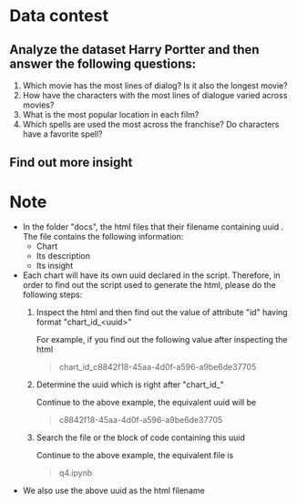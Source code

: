 # Data contest
## Analyze the dataset Harry Portter and then answer the following questions:
1. Which movie has the most lines of dialog? Is it also the longest movie?
2. How have the characters with the most lines of dialogue varied across movies?
3. What is the most popular location in each film?
4. Which spells are used the most across the franchise? Do characters have a favorite spell?
## Find out more insight
# Note
- In the folder "docs", the html files that their filename containing uuid . The file contains the following information:
  - Chart
  - Its description
  - Its insight
- Each chart will have its own uuid declared in the script. Therefore, in order to find out the script used to generate the html, please do the following steps:
  1. Inspect the html and then find out the value of attribute "id" having format "chart_id_\<uuid\>"
  
        For example, if you find out the following value after inspecting the html
        > chart_id_c8842f18-45aa-4d0f-a596-a9be6de37705

  2. Determine the uuid which is right after "chart_id_"
    
        Continue to the above example, the equivalent uuid will be
        > c8842f18-45aa-4d0f-a596-a9be6de37705

  3. Search the file or the block of code containing this uuid
    
        Continue to the above example, the equivalent file is
        > q4.ipynb
- We also use the above uuid as the html filename
